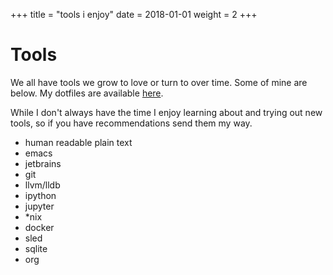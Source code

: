 +++
title = "tools i enjoy"
date = 2018-01-01
weight = 2
+++

# Tools

We all have tools we grow to love or turn to over time. Some of mine
are below. My dotfiles are available [here](https://git.burningdaylight.io/dotfiles/tree/).

While I don't always have the time I enjoy learning about and trying out
new tools, so if you have recommendations send them my way.

- human readable plain text
- emacs
- jetbrains
- git
- llvm/lldb
- ipython
- jupyter
- *nix
- docker
- sled
- sqlite
- org
